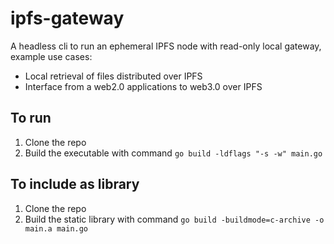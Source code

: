 # ipfs-gateway

A headless cli to run an ephemeral IPFS node with read-only local gateway, example use cases:
* Local retrieval of files distributed over IPFS
* Interface from a web2.0 applications to web3.0 over IPFS

## To run
1. Clone the repo
2. Build the executable with command `go build -ldflags "-s -w" main.go`

## To include as library
1. Clone the repo
2. Build the static library with command `go build -buildmode=c-archive -o main.a main.go`